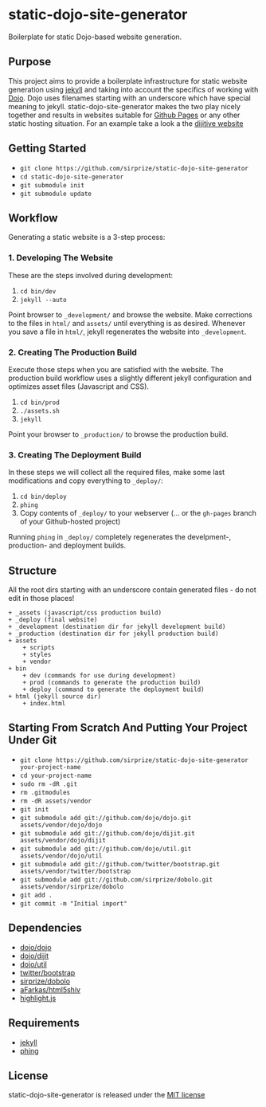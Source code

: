 # static-dojo-site-generator

Boilerplate for static Dojo-based website generation.

## Purpose

This project aims to provide a boilerplate infrastructure for static website generation using [jekyll](https://github.com/mojombo/jekyll) and taking into account the specifics of working with [Dojo](http://dojotoolkit.org/). Dojo uses filenames starting with an underscore which have special meaning to jekyll. static-dojo-site-generator makes the two play nicely together and results in websites suitable for [Github Pages](http://pages.github.com/) or any other static hosting situation. For an example take a look a the [dijitive website](http://sirprize.github.com/dijitive/)

## Getting Started

+ `git clone https://github.com/sirprize/static-dojo-site-generator`
+ `cd static-dojo-site-generator`
+ `git submodule init`
+ `git submodule update`

## Workflow

Generating a static website is a 3-step process:

### 1. Developing The Website

These are the steps involved during development:

1. `cd bin/dev`
1. `jekyll --auto`

Point browser to `_development/` and browse the website. Make corrections to the files in `html/` and `assets/` until everything is as desired. Whenever you save a file in `html/`, jekyll regenerates the website into `_development`.

### 2. Creating The Production Build

Execute those steps when you are satisfied with the website. The production build workflow uses a slightly different jekyll configuration and optimizes asset files (Javascript and CSS).

1. `cd bin/prod`
1. `./assets.sh`
1. `jekyll`

Point your browser to `_production/` to browse the production build.

### 3. Creating The Deployment Build

In these steps we will collect all the required files, make some last modifications and copy everything to `_deploy/`:

1. `cd bin/deploy`
1. `phing`
1. Copy contents of `_deploy/` to your webserver (... or the `gh-pages` branch of your Github-hosted project)

Running `phing` in `_deploy/` completely regenerates the develpment-, production- and deployment builds.

## Structure

All the root dirs starting with an underscore contain generated files - do not edit in those places!

    + _assets (javascript/css production build)
    + _deploy (final website)
    + _development (destination dir for jekyll development build)
    + _production (destination dir for jekyll production build)
    + assets
        + scripts
        + styles
        + vendor
    + bin
        + dev (commands for use during development)
        + prod (commands to generate the production build)
        + deploy (command to generate the deployment build)
    + html (jekyll source dir)
        + index.html

## Starting From Scratch And Putting Your Project Under Git

+ `git clone https://github.com/sirprize/static-dojo-site-generator your-project-name`
+ `cd your-project-name`
+ `sudo rm -dR .git`
+ `rm .gitmodules`
+ `rm -dR assets/vendor`
+ `git init`
+ `git submodule add git://github.com/dojo/dojo.git assets/vendor/dojo/dojo`
+ `git submodule add git://github.com/dojo/dijit.git assets/vendor/dojo/dijit`
+ `git submodule add git://github.com/dojo/util.git assets/vendor/dojo/util`
+ `git submodule add git://github.com/twitter/bootstrap.git assets/vendor/twitter/bootstrap`
+ `git submodule add git://github.com/sirprize/dobolo.git assets/vendor/sirprize/dobolo`
+ `git add .`
+ `git commit -m "Initial import"`

## Dependencies

+ [dojo/dojo](http://github.com/dojo/dojo)
+ [dojo/dijit](http://github.com/dojo/dijit)
+ [dojo/util](http://github.com/dojo/util)
+ [twitter/bootstrap](http://github.com/twitter/bootstrap.git)
+ [sirprize/dobolo](http://github.com/sirprize/dobolo.git)
+ [aFarkas/html5shiv](https://github.com/aFarkas/html5shiv)
+ [highlight.js](http://softwaremaniacs.org/soft/highlight/en/)

## Requirements

+ [jekyll](https://github.com/mojombo/jekyll)
+ [phing](http://www.phing.info/)

## License

static-dojo-site-generator is released under the [MIT license](http://opensource.org/licenses/mit-license.php)